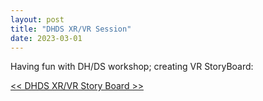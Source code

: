 ```yaml
---
layout: post
title: "DHDS XR/VR Session"
date: 2023-03-01
---
```


Having fun with DH/DS workshop; creating VR StoryBoard:

[<< DHDS XR/VR Story Board >>](https://github.com/everestso/everestso.github.io/blob/master/img/XRVR.pdf)  
